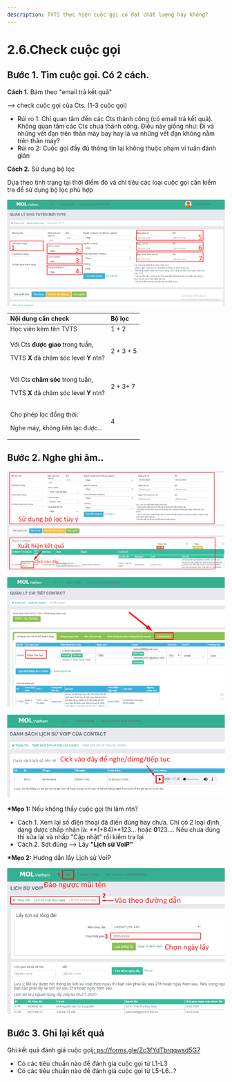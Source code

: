 ```yaml
---
description: TVTS thực hiện cuộc gọi có đạt chất lượng hay không?
---
```


# 2.6.Check cuộc gọi

## **Bước 1.** Tìm cuộc gọi. Có 2 cách.

**Cách 1.** Bám theo "email trả kết quả"

--&gt; check cuộc gọi của Cts. \(1-3 cuộc gọi\)

* Rủi ro 1: Chỉ quan tâm đến các Cts thành công \(có email trả kết quả\). Không quan tâm các Cts chưa thành công. Điều này giống như: Đi vá những vết đạn trên thân máy bay hay là vá những vết đạn không nằm trên thân máy?
* Rủi ro 2: Cuộc gọi đầy đủ thông tin lại không thuộc phạm vi tuần đánh gián

**Cách 2.** Sử dụng bộ lọc 

Dựa theo tình trạng tại thời điểm đó và chỉ tiêu các loại cuộc gọi cần kiểm tra để sử dụng bộ lọc phù hợp

![L&#xE0;m theo c&#xE1;c b&#x1B0;&#x1EDB;c &#x1EDF; gi&#x1EDB;i thi&#x1EC7;u s&#x1EED; d&#x1EE5;ng CRM &#x111;&#x1EC3; th&#x1EA5;y b&#x1ED9; l&#x1ECD;c n&#xE0;y nh&#xE9;](../../.gitbook/assets/crm%20%281%29.png)

<table>
  <thead>
    <tr>
      <th style="text-align:left">N&#x1ED9;i dung c&#x1EA7;n check</th>
      <th style="text-align:left">B&#x1ED9; l&#x1ECD;c</th>
    </tr>
  </thead>
  <tbody>
    <tr>
      <td style="text-align:left">H&#x1ECD;c vi&#xEA;n k&#xE8;m t&#xEA;n TVTS</td>
      <td style="text-align:left">1 + 2</td>
    </tr>
    <tr>
      <td style="text-align:left">
        <p>V&#x1EDB;i Cts <b>&#x111;&#x1B0;&#x1EE3;c giao</b> trong tu&#x1EA7;n,</p>
        <p>TVTS <b>X </b>&#x111;&#xE3; ch&#x103;m s&#xF3;c level <b>Y </b>ntn?</p>
      </td>
      <td style="text-align:left">2 + 3 + 5</td>
    </tr>
    <tr>
      <td style="text-align:left">
        <p>V&#x1EDB;i Cts <b>ch&#x103;m s&#xF3;c</b> trong tu&#x1EA7;n,</p>
        <p>TVTS <b>X</b> &#x111;&#xE3; ch&#x103;m s&#xF3;c level <b>Y</b> ntn?</p>
      </td>
      <td style="text-align:left">2 + 3+ 7</td>
    </tr>
    <tr>
      <td style="text-align:left">
        <p>Cho ph&#xE9;p l&#x1ECD;c &#x111;&#x1ED3;ng th&#x1EDD;i:</p>
        <p>Nghe m&#xE1;y, kh&#xF4;ng li&#xEA;n l&#x1EA1;c &#x111;&#x1B0;&#x1EE3;c...</p>
      </td>
      <td style="text-align:left">4</td>
    </tr>
  </tbody>
</table>

## Bước 2. Nghe ghi âm..

![](../../.gitbook/assets/3.png)

![](../../.gitbook/assets/4.png)

![](../../.gitbook/assets/5-3.png)

**\*Mẹo 1:** Nếu không thấy cuộc gọi thì làm ntn?

* Cách 1. Xem lại số điện thoại đã điền đúng hay chưa. Chỉ có 2 loại định dạng được chấp nhận là: **\(+84\)**123... hoặc **0**123.... Nếu chưa đúng thì sửa lại và nhấp "Cập nhật" rồi kiểm tra lại
* Cách 2. Sdt đúng --&gt; Lấy **"Lịch sử VoiP"**

**\*Mẹo 2:** Hướng dẫn lấy Lịch sử VoiP

![](../../.gitbook/assets/2-2.png)

## **Bước 3. Ghi lại kết quả**

Ghi kết quả đánh giá cuộc gọi[j: ps://forms.gle/Zc3fYdTbrqqwsd5G7](https://forms.gle/Zc3fYdTbrqqwsd5G7)

* Có các tiêu chuẩn nào để đánh giá cuộc gọi từ L1-L3
* Có các tiêu chuẩn nào để đánh giá cuộc gọi từ L5-L6...?

